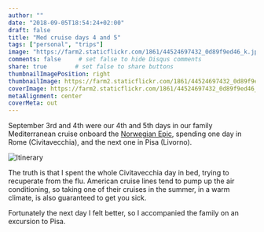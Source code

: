 ```yaml
---
author: ""
date: "2018-09-05T18:54:24+02:00"
draft: false
title: "Med cruise days 4 and 5"
tags: ["personal", "trips"]
image: "https://farm2.staticflickr.com/1861/44524697432_0d89f9ed46_k.jpg"
comments: false     # set false to hide Disqus comments
share: true        # set false to share buttons
thumbnailImagePosition: right
thumbnailImage: https://farm2.staticflickr.com/1861/44524697432_0d89f9ed46_k.jpg
coverImage: https://farm2.staticflickr.com/1861/44524697432_0d89f9ed46_k.jpg
metaAlignment: center
coverMeta: out
---
```


September 3rd and 4th were our 4th and 5th days in our family Mediterranean cruise onboard the [Norwegian Epic](https://www.ncl.com/ca/en/cruises/7-day-western-mediterranean-from-barcelona-EPIC7BCNNAPCIVLIVCEQPMIBCN/schedule?&itineraryCode=EPIC7BCNNAPCIVLIVCEQPMIBCN&customerStoriesCurrentPage=1&customerStoriesPageSize=3), spending one day in Rome (Civitavecchia), and the next one in Pisa (Livorno).

<!--more-->

![Itinerary](https://www.ncl.com/sites/default/files/7D_WMed_Bar_NPLS_PM_Bar.gif)

The truth is that I spent the whole Civitavecchia day in bed, trying to recuperate from the flu. American cruise lines tend to pump up the air conditioning, so taking one of their cruises in the summer, in a warm climate, is also guaranteed to get you sick.

Fortunately the next day I felt better, so I accompanied the family on an excursion to Pisa.

<div id="flickrembed"></div><div style="position:absolute; top:-70px; display:block; text-align:center; z-index:-1;"></div><script src='https://flickrembed.com/embed_v2.js.php?source=flickr&layout=responsive&input=www.flickr.com/photos/jcortell/albums/72157695930639500&sort=5&by=album&theme=default&scale=fill&limit=100&skin=default&autoplay=true'></script>
